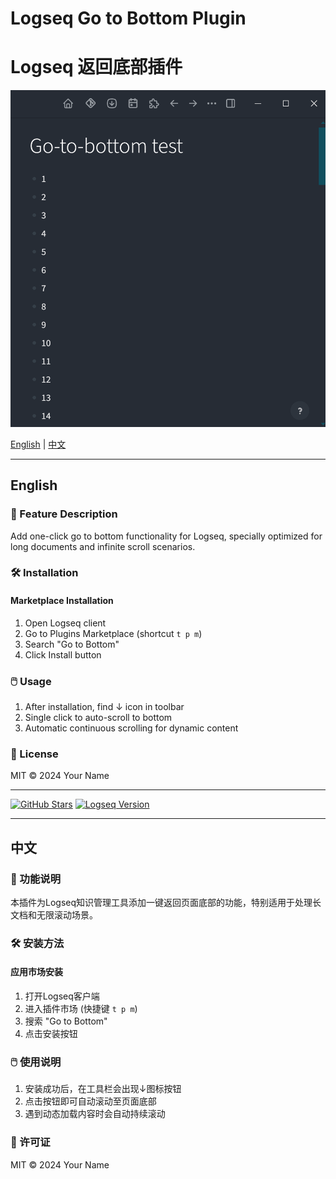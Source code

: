 

# Logseq Go to Bottom Plugin

# Logseq 返回底部插件

![](./example.gif)

[English](#english) | [中文](#中文)

---

## <a name="english"></a>English

### 📜 Feature Description
Add one-click go to bottom functionality for Logseq, specially optimized for long documents and infinite scroll scenarios.

### 🛠️ Installation
#### Marketplace Installation
1. Open Logseq client
2. Go to Plugins Marketplace (shortcut `t p m`)
3. Search "Go to Bottom"
4. Click Install button

### 🖱️ Usage
1. After installation, find ↓ icon in toolbar
2. Single click to auto-scroll to bottom
3. Automatic continuous scrolling for dynamic content

### 📄 License
MIT © 2024 Your Name

---

[![GitHub Stars](https://img.shields.io/github/stars/your-repo/logseq-back-to-bottom?style=social)](https://github.com/your-repo/logseq-go-to-bottom/stargazers)
[![Logseq Version](https://img.shields.io/badge/Logseq-v0.9.0+-blue)](https://logseq.com)


---

## <a name="中文"></a>中文

### 📜 功能说明
本插件为Logseq知识管理工具添加一键返回页面底部的功能，特别适用于处理长文档和无限滚动场景。


### 🛠️ 安装方法
#### 应用市场安装
1. 打开Logseq客户端
2. 进入插件市场 (快捷键 `t p m`)
3. 搜索 "Go to Bottom"
4. 点击安装按钮


### 🖱️ 使用说明
1. 安装成功后，在工具栏会出现↓图标按钮
2. 点击按钮即可自动滚动至页面底部
3. 遇到动态加载内容时会自动持续滚动

### 📄 许可证
MIT © 2024 Your Name